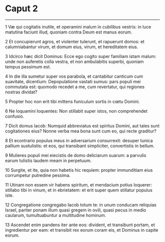 # Caput 2

***

1 Væ qui cogitatis inutile, et operamini malum in cubilibus vestris: in luce matutina faciunt illud, quoniam contra Deum est manus eorum.

2 Et concupierunt agros, et violenter tulerunt, et rapuerunt domos: et calumniabantur virum, et domum eius, virum, et hereditatem eius.

3 Idcirco hæc dicit Dominus: Ecce ego cogito super familiam istam malum: unde non auferetis colla vestra, et non ambulabitis superbi, quoniam tempus pessimum est.

4 In die illa sumetur super vos parabola, et cantabitur canticum cum suavitate, dicentium: Depopulatione vastati sumus: pars populi mei commutata est: quomodo recedet a me, cum revertatur, qui regiones nostras dividat?

5 Propter hoc non erit tibi mittens funiculum sortis in cœtu Domini.

6 Ne loquamini loquentes: Non stillabit super istos, non comprehendet confusio.

7 Dicit domus Iacob: Numquid abbreviatus est spiritus Domini, aut tales sunt cogitationes eius? Nonne verba mea bona sunt cum eo, qui recte graditur?

8 Et econtrario populus meus in adversarium consurrexit: desuper tunica pallium sustulistis: et eos, qui transibant simpliciter, convertistis in bellum.

9 Mulieres populi mei eiecistis de domo deliciarum suarum: a parvulis earum tulistis laudem meam in perpetuum.

10 Surgite, et ite, quia non habetis hic requiem: propter immunditiam eius corrumpetur putredine pessima.

11 Utinam non essem vir habens spiritum, et mendacium potius loquerer: stillabo tibi in vinum, et in ebrietatem: et erit super quem stillatur populus iste.

12 Congregatione congregabo Iacob totum te: in unum conducam reliquias Israel, pariter ponam illum quasi gregem in ovili, quasi pecus in medio caularum, tumultuabuntur a multitudine hominum.

13 Ascendet enim pandens iter ante eos: divident, et transibunt portam, et ingredientur per eam: et transibit rex eorum coram eis, et Dominus in capite eorum.

